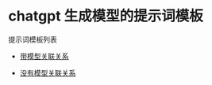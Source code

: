 # chatgpt 生成模型的提示词模板

提示词模板列表

- [带模型关联关系](./model_with_relations.md)

- [没有模型关联关系](./model_without_relations.md)
